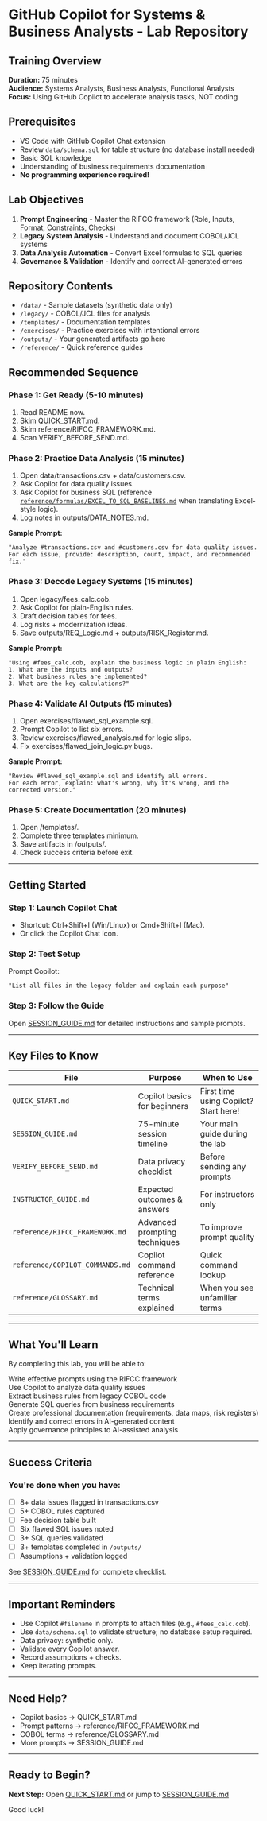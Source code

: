 # GitHub Copilot for Systems & Business Analysts - Lab Repository

## Training Overview
**Duration:** 75 minutes  
**Audience:** Systems Analysts, Business Analysts, Functional Analysts  
**Focus:** Using GitHub Copilot to accelerate analysis tasks, NOT coding

## Prerequisites
- VS Code with GitHub Copilot Chat extension
- Review `data/schema.sql` for table structure (no database install needed)
- Basic SQL knowledge
- Understanding of business requirements documentation
- **No programming experience required!**

## Lab Objectives
1. **Prompt Engineering** - Master the RIFCC framework (Role, Inputs, Format, Constraints, Checks)
2. **Legacy System Analysis** - Understand and document COBOL/JCL systems
3. **Data Analysis Automation** - Convert Excel formulas to SQL queries
4. **Governance & Validation** - Identify and correct AI-generated errors

## Repository Contents
- `/data/` - Sample datasets (synthetic data only)
- `/legacy/` - COBOL/JCL files for analysis
- `/templates/` - Documentation templates
- `/exercises/` - Practice exercises with intentional errors
- `/outputs/` - Your generated artifacts go here
- `/reference/` - Quick reference guides

## Recommended Sequence

### Phase 1: Get Ready (5-10 minutes)
1. Read README now.
2. Skim QUICK_START.md.
3. Skim reference/RIFCC_FRAMEWORK.md.
4. Scan VERIFY_BEFORE_SEND.md.

### Phase 2: Practice Data Analysis (15 minutes)
1. Open data/transactions.csv + data/customers.csv.
2. Ask Copilot for data quality issues.
3. Ask Copilot for business SQL (reference [`reference/formulas/EXCEL_TO_SQL_BASELINES.md`](reference/formulas/EXCEL_TO_SQL_BASELINES.md) when translating Excel-style logic).
4. Log notes in outputs/DATA_NOTES.md.

**Sample Prompt:**
```
"Analyze #transactions.csv and #customers.csv for data quality issues. 
For each issue, provide: description, count, impact, and recommended fix."
```

### Phase 3: Decode Legacy Systems (15 minutes)
1. Open legacy/fees_calc.cob.
2. Ask Copilot for plain-English rules.
3. Draft decision tables for fees.
4. Log risks + modernization ideas.
5. Save outputs/REQ_Logic.md + outputs/RISK_Register.md.

**Sample Prompt:**
```
"Using #fees_calc.cob, explain the business logic in plain English:
1. What are the inputs and outputs?
2. What business rules are implemented?
3. What are the key calculations?"
```

### Phase 4: Validate AI Outputs (15 minutes)
1. Open exercises/flawed_sql_example.sql.
2. Prompt Copilot to list six errors.
3. Review exercises/flawed_analysis.md for logic slips.
4. Fix exercises/flawed_join_logic.py bugs.

**Sample Prompt:**
```
"Review #flawed_sql_example.sql and identify all errors. 
For each error, explain: what's wrong, why it's wrong, and the corrected version."
```

### Phase 5: Create Documentation (20 minutes)
1. Open /templates/.
2. Complete three templates minimum.
3. Save artifacts in /outputs/.
4. Check success criteria before exit.

---

## Getting Started

### Step 1: Launch Copilot Chat
- Shortcut: Ctrl+Shift+I (Win/Linux) or Cmd+Shift+I (Mac).
- Or click the Copilot Chat icon.

### Step 2: Test Setup
Prompt Copilot:
```
"List all files in the legacy folder and explain each purpose"
```

### Step 3: Follow the Guide
Open [SESSION_GUIDE.md](SESSION_GUIDE.md) for detailed instructions and sample prompts.

---

## Key Files to Know

| File | Purpose | When to Use |
|------|---------|-------------|
| `QUICK_START.md` | Copilot basics for beginners | First time using Copilot? Start here! |
| `SESSION_GUIDE.md` | 75-minute session timeline | Your main guide during the lab |
| `VERIFY_BEFORE_SEND.md` | Data privacy checklist | Before sending any prompts |
| `INSTRUCTOR_GUIDE.md` | Expected outcomes & answers | For instructors only |
| `reference/RIFCC_FRAMEWORK.md` | Advanced prompting techniques | To improve prompt quality |
| `reference/COPILOT_COMMANDS.md` | Copilot command reference | Quick command lookup |
| `reference/GLOSSARY.md` | Technical terms explained | When you see unfamiliar terms |

---

## What You'll Learn

By completing this lab, you will be able to:

 Write effective prompts using the RIFCC framework  
 Use Copilot to analyze data quality issues  
 Extract business rules from legacy COBOL code  
 Generate SQL queries from business requirements  
 Create professional documentation (requirements, data maps, risk registers)  
 Identify and correct errors in AI-generated content  
 Apply governance principles to AI-assisted analysis  

---

## Success Criteria

### You're done when you have:
- [ ] 8+ data issues flagged in transactions.csv
- [ ] 5+ COBOL rules captured
- [ ] Fee decision table built
- [ ] Six flawed SQL issues noted
- [ ] 3+ SQL queries validated
- [ ] 3+ templates completed in `/outputs/`
- [ ] Assumptions + validation logged

See [SESSION_GUIDE.md](SESSION_GUIDE.md) for complete checklist.

---

## Important Reminders

- Use Copilot `#filename` in prompts to attach files (e.g., `#fees_calc.cob`).
- Use `data/schema.sql` to validate structure; no database setup required.
- Data privacy: synthetic only.
- Validate every Copilot answer.
- Record assumptions + checks.
- Keep iterating prompts.

---

## Need Help?

- Copilot basics -> QUICK_START.md
- Prompt patterns -> reference/RIFCC_FRAMEWORK.md
- COBOL terms -> reference/GLOSSARY.md
- More prompts -> SESSION_GUIDE.md

---

## Ready to Begin?

**Next Step:** Open [QUICK_START.md](QUICK_START.md) or jump to [SESSION_GUIDE.md](SESSION_GUIDE.md)

Good luck!
